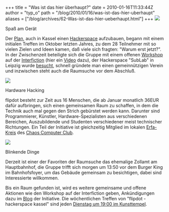 +++
title = "Was ist das hier überhaupt?"
date = 2010-01-16T11:33:44Z
author = "typ_o"
path = "/blog/2010/01/16/was-ist-das-hier-uberhaupt"
aliases = ["/blog/archives/62-Was-ist-das-hier-ueberhaupt.html"]
+++
[![](/media/vlcsnap-2010-01-16-08h44m06s122.serendipityThumb.jpg)](/media/vlcsnap-2010-01-16-08h44m06s122.jpg)

Spaß am Gerät

Der
[Plan](https://flipdot.org/blog/archives/5-Einladung-zum-Starttreffen-am-6.10.09.html),
auch in Kassel einen
[Hackerspace](https://de.wikipedia.org/wiki/Hackerspace) aufzubauen,
begann mit einem initialen Treffen im Oktober letzten Jahres, zu dem 28
Teilnehmer mit so vielen Zielen und Ideen kamen, daß viele sich fragten:
"Warum erst jetzt?".  
In der Zwischenzeit beteiligte sich die Gruppe mit einem offenen
[Workshop](https://www.interfiction.org/abstracts-cv/helmut-fligge/) auf
der [Interfiction](https://www.interfiction.org/) (hier ein
[Video](https://flipdot.org/blog/archives/53-flipdot-trifft-Medientheoretiker-und-macht-Praxis.html)
dazu), der Hackerspace "SubLab" in Leipzig wurde
[besucht](https://flipdot.org/blog/archives/45-Besuch-im-SubLab-in-Leipzig.html),
schnell gründete man einen gemeinnützigen Verein und inzwischen steht
auch die Raumsuche vor dem Abschluß.  

[![](/media/vlcsnap-2010-01-16-08h45m28s160.serendipityThumb.jpg)](/media/vlcsnap-2010-01-16-08h45m28s160.jpg)

Hardware Hacking

flipdot besteht zur Zeit aus 16 Menschen, die ab Januar monatlich 36EUR
dafür aufbringen, sich einen gemeinsamen Raum zu schaffen, in dem die
Technik auch mal gegen den Strich gebürstet werden kann. Darunter sind
Programmierer, Künstler, Hardware-Spezialisten aus verschiedenen
Bereichen, Auszubildende und Studenten verschiedener meist technischer
Richtungen. Ein Teil der Initiative ist gleichzeitig Mitglied im lokalen
[Erfa-Kreis](https://www.ccc.de/de/club/erfas) des [Chaos Computer
Club](https://ccc.de/).  

[![](/media/vlcsnap-2010-01-16-08h44m55s115.serendipityThumb.jpg)](/media/vlcsnap-2010-01-16-08h44m55s115.jpg)

Blinkende Dinge

Derzeit ist einer der Favoriten der Raumsuche das ehemalige Zollamt am
Hauptbahnhof, die Gruppe trifft sich morgen um 13:50 vor dem Burger King
im Bahnhofsfoyer, um das Gebäude gemeinsam zu besichtigen, dabei sind
Interessierte willkommen.

Bis ein Raum gefunden ist, wird es weitere gemeinsame und offene
Aktionen wie den Workshop auf der Interfiction geben, Ankündigungen dazu
im [Blog](/blog/) der Initiative. Die wöchentlichen
Treffen von "flipdot - hackerspace kassel" sind jeden [Dienstag um 19:00
im
Kunsttempel](https://flipdot.org/blog/archives/47-Ab-jetzt-immer-Dienstags.html).
